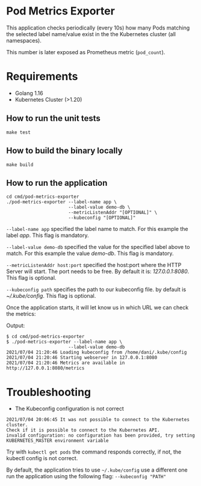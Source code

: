 # Pod Metrics Exporter
This application checks periodically (every 10s) how many
Pods matching the selected label name/value exist in the the Kubernetes cluster (all namespaces).

This number is later exposed as Prometheus metric (`pod_count`).

# Requirements
- Golang 1.16
- Kubernetes Cluster (>1.20)

## How to run the unit tests
``` 
make test
```

## How to build the binary locally
```
make build
```

## How to run the application
```
cd cmd/pod-metrics-exporter
./pod-metrics-exporter --label-name app \
                       --label-value demo-db \
                       --metricListenAddr "[OPTIONAL]" \
                       --kubeconfig "[OPTIONAL]"

```

`--label-name app` specified the label name to match. For this example the label *app*. This flag is mandatory.

`--label-value demo-db` specified the value for the specified label above to match. For this example the value *demo-db*. This flag is mandatory.

`--metricListenAddr host:port` specified the host:port where the HTTP Server will start. The port needs to be free. By default it is: *127.0.0.1:8080*. This flag is optional.

`--kubeconfig path` specifies the path to our kubeconfig file. by default is *~/.kube/config*. This flag is optional.

Once the application starts, it will let know us in which URL we can check the metrics:

Output:
```
$ cd cmd/pod-metrics-exporter
$ ./pod-metrics-exporter --label-name app \
                       --label-value demo-db
2021/07/04 21:20:46 Loading kubeconfig from /home/dani/.kube/config
2021/07/04 21:20:46 Starting webserver in 127.0.0.1:8080
2021/07/04 21:20:46 Metrics are available in http://127.0.0.1:8080/metrics
```

# Troubleshooting

- The Kubeconfig configuration is not correct
```
2021/07/04 20:06:45 It was not possible to connect to the Kubernetes cluster.
Check if it is possible to connect to the Kubernetes API.
invalid configuration: no configuration has been provided, try setting KUBERNETES_MASTER environment variable
```
Try with `kubectl get pods` the command responds correctly, if not, the kubectl config is not correct.

By default, the application tries to use `~/.kube/config` use a different one run the application using the following flag: `--kubeconfig "PATH"`


